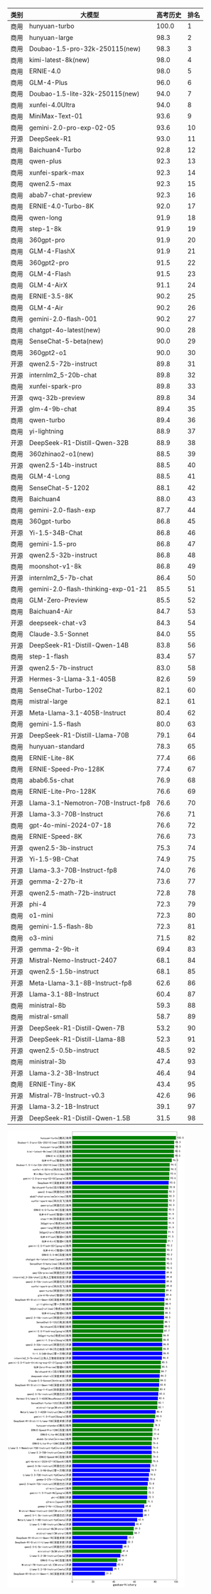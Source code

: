 
| 类别 | 大模型                         | 高考历史 | 排名 |
|-----|------------------------------|---------|----|
|商用|hunyuan-turbo|100.0|1|
|商用|hunyuan-large|98.3|2|
|商用|Doubao-1.5-pro-32k-250115(new)|98.3|3|
|商用|kimi-latest-8k(new)|98.0|4|
|商用|ERNIE-4.0|98.0|5|
|商用|GLM-4-Plus|96.0|6|
|商用|Doubao-1.5-lite-32k-250115(new)|94.0|7|
|商用|xunfei-4.0Ultra|94.0|8|
|商用|MiniMax-Text-01|93.6|9|
|商用|gemini-2.0-pro-exp-02-05|93.6|10|
|开源|DeepSeek-R1|93.0|11|
|商用|Baichuan4-Turbo|92.8|12|
|商用|qwen-plus|92.3|13|
|商用|xunfei-spark-max|92.3|14|
|商用|qwen2.5-max|92.3|15|
|商用|abab7-chat-preview|92.3|16|
|商用|ERNIE-4.0-Turbo-8K|92.0|17|
|商用|qwen-long|91.9|18|
|商用|step-1-8k|91.9|19|
|商用|360gpt-pro|91.9|20|
|商用|GLM-4-FlashX|91.9|21|
|商用|360gpt2-pro|91.5|22|
|商用|GLM-4-Flash|91.5|23|
|商用|GLM-4-AirX|91.1|24|
|商用|ERNIE-3.5-8K|90.2|25|
|商用|GLM-4-Air|90.2|26|
|商用|gemini-2.0-flash-001|90.2|27|
|商用|chatgpt-4o-latest(new)|90.0|28|
|商用|SenseChat-5-beta(new)|90.0|29|
|商用|360gpt2-o1|90.0|30|
|开源|qwen2.5-72b-instruct|89.8|31|
|开源|internlm2_5-20b-chat|89.8|32|
|商用|xunfei-spark-pro|89.8|33|
|开源|qwq-32b-preview|89.8|34|
|开源|glm-4-9b-chat|89.4|35|
|商用|qwen-turbo|89.4|36|
|商用|yi-lightning|88.9|37|
|开源|DeepSeek-R1-Distill-Qwen-32B|88.9|38|
|商用|360zhinao2-o1(new)|88.5|39|
|开源|qwen2.5-14b-instruct|88.5|40|
|商用|GLM-4-Long|88.5|41|
|商用|SenseChat-5-1202|88.1|42|
|商用|Baichuan4|88.0|43|
|商用|gemini-2.0-flash-exp|87.7|44|
|商用|360gpt-turbo|86.8|45|
|开源|Yi-1.5-34B-Chat|86.8|46|
|商用|gemini-1.5-pro|86.8|47|
|开源|qwen2.5-32b-instruct|86.8|48|
|商用|moonshot-v1-8k|86.8|49|
|开源|internlm2_5-7b-chat|86.4|50|
|商用|gemini-2.0-flash-thinking-exp-01-21|85.5|51|
|商用|GLM-Zero-Preview|85.5|52|
|商用|Baichuan4-Air|84.7|53|
|开源|deepseek-chat-v3|84.3|54|
|商用|Claude-3.5-Sonnet|84.0|55|
|开源|DeepSeek-R1-Distill-Qwen-14B|83.8|56|
|商用|step-1-flash|83.4|57|
|开源|qwen2.5-7b-instruct|83.0|58|
|开源|Hermes-3-Llama-3.1-405B|82.6|59|
|商用|SenseChat-Turbo-1202|82.1|60|
|商用|mistral-large|82.1|61|
|开源|Meta-Llama-3.1-405B-Instruct|80.4|62|
|商用|gemini-1.5-flash|80.0|63|
|开源|DeepSeek-R1-Distill-Llama-70B|79.1|64|
|商用|hunyuan-standard|78.3|65|
|商用|ERNIE-Lite-8K|77.4|66|
|商用|ERNIE-Speed-Pro-128K|77.4|67|
|商用|abab6.5s-chat|76.9|68|
|商用|ERNIE-Lite-Pro-128K|76.6|69|
|开源|Llama-3.1-Nemotron-70B-Instruct-fp8|76.6|70|
|开源|Llama-3.3-70B-Instruct|76.6|71|
|商用|gpt-4o-mini-2024-07-18|76.6|72|
|商用|ERNIE-Speed-8K|76.6|73|
|开源|qwen2.5-3b-instruct|75.3|74|
|开源|Yi-1.5-9B-Chat|74.9|75|
|开源|Llama-3.3-70B-Instruct-fp8|74.0|76|
|开源|gemma-2-27b-it|73.6|77|
|开源|qwen2.5-math-72b-instruct|72.8|78|
|开源|phi-4|72.3|79|
|商用|o1-mini|72.3|80|
|商用|gemini-1.5-flash-8b|72.3|81|
|商用|o3-mini|71.5|82|
|开源|gemma-2-9b-it|69.4|83|
|开源|Mistral-Nemo-Instruct-2407|68.1|84|
|开源|qwen2.5-1.5b-instruct|68.1|85|
|开源|Meta-Llama-3.1-8B-Instruct-fp8|62.6|86|
|开源|Llama-3.1-8B-Instruct|60.4|87|
|商用|ministral-8b|59.3|88|
|商用|mistral-small|58.7|89|
|开源|DeepSeek-R1-Distill-Qwen-7B|53.2|90|
|开源|DeepSeek-R1-Distill-Llama-8B|52.3|91|
|开源|qwen2.5-0.5b-instruct|48.5|92|
|商用|ministral-3b|47.4|93|
|开源|Llama-3.2-3B-Instruct|46.4|94|
|商用|ERNIE-Tiny-8K|43.4|95|
|开源|Mistral-7B-Instruct-v0.3|42.6|96|
|开源|Llama-3.2-1B-Instruct|39.1|97|
|开源|DeepSeek-R1-Distill-Qwen-1.5B|31.5|98|


![lin](../pic/gaokao-history.png)
